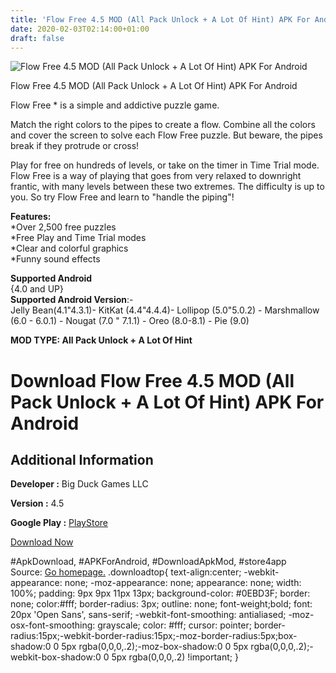 ```yaml
---
title: 'Flow Free 4.5 MOD (All Pack Unlock + A Lot Of Hint) APK For Android'
date: 2020-02-03T02:14:00+01:00
draft: false
---
```


![Flow Free 4.5 MOD (All Pack Unlock + A Lot Of Hint) APK For Android](https://i0.wp.com/apkhome.net/wp-content/uploads/2020/02/Flow-Free-4.5-MOD-All-Pack-Unlock-A-Lot-Of-Hint.png "Flow Free 4.5 MOD (All Pack Unlock + A Lot Of Hint) APK For Android")

  

Flow Free 4.5 MOD (All Pack Unlock + A Lot Of Hint) APK For Android

Flow Free \* is a simple and addictive puzzle game.

Match the right colors to the pipes to create a flow. Combine all the colors and cover the screen to solve each Flow Free puzzle. But beware, the pipes break if they protrude or cross!

Play for free on hundreds of levels, or take on the timer in Time Trial mode. Flow Free is a way of playing that goes from very relaxed to downright frantic, with many levels between these two extremes. The difficulty is up to you. So try Flow Free and learn to "handle the piping"!

**Features:**  
\*Over 2,500 free puzzles  
\*Free Play and Time Trial modes  
\*Clear and colorful graphics  
\*Funny sound effects

**Supported Android**  
{4.0 and UP}  
**Supported Android Version**:-  
Jelly Bean(4.1"4.3.1)- KitKat (4.4"4.4.4)- Lollipop (5.0"5.0.2) - Marshmallow (6.0 - 6.0.1) - Nougat (7.0 " 7.1.1) - Oreo (8.0-8.1) - Pie (9.0)

**MOD TYPE: All Pack Unlock + A Lot Of Hint**

Download Flow Free 4.5 MOD (All Pack Unlock + A Lot Of Hint) APK For Android
============================================================================

Additional Information
----------------------

**Developer :** Big Duck Games LLC

**Version :** 4.5

**Google Play :** [PlayStore](https://play.google.com/store/apps/details?id=com.bigduckgames.flow)

  

[Download Now](https://store4app.co/post/flow-free-4-5-mod-all-pack-unlock-a-lot-of-hint-apk-for-android_1580664752)

  
#ApkDownload, #APKForAndroid, #DownloadApkMod, #store4app  
Source: [Go homepage.](https://store4app.co/post/flow-free-4-5-mod-all-pack-unlock-a-lot-of-hint-apk-for-android_1580664752) .downloadtop{ text-align:center; -webkit-appearance: none; -moz-appearance: none; appearance: none; width: 100%; padding: 9px 9px 11px 13px; background-color: #0EBD3F; border: none; color:#fff; border-radius: 3px; outline: none; font-weight;bold; font: 20px 'Open Sans', sans-serif; -webkit-font-smoothing: antialiased; -moz-osx-font-smoothing: grayscale; color: #fff; cursor: pointer; border-radius:15px;-webkit-border-radius:15px;-moz-border-radius:5px;box-shadow:0 0 5px rgba(0,0,0,.2);-moz-box-shadow:0 0 5px rgba(0,0,0,.2);-webkit-box-shadow:0 0 5px rgba(0,0,0,.2) !important; }